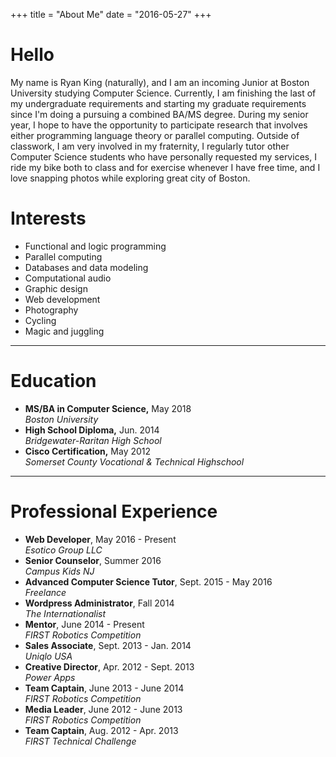 +++
title = "About Me"
date = "2016-05-27"
+++

# Hello

My name is Ryan King (naturally), and I am an incoming Junior at Boston University studying Computer Science. Currently, I am finishing the last of my undergraduate requirements and starting my graduate requirements since I'm doing a pursuing a combined BA/MS degree. During my senior year, I hope to have the opportunity to participate research that involves either programming language theory or parallel computing. Outside of classwork, I am very involved in my fraternity, I regularly tutor other Computer Science students who have personally requested my services, I ride my bike both to class and for exercise whenever I have free time, and I love snapping photos while exploring great city of Boston.

# Interests

* Functional and logic programming
* Parallel computing
* Databases and data modeling
* Computational audio
* Graphic design
* Web development
* Photography
* Cycling
* Magic and juggling

---

# Education

* **MS/BA in Computer Science,** May 2018  
_Boston University_
* **High School Diploma,** Jun. 2014  
_Bridgewater-Raritan High School_
* **Cisco Certification,** May 2012  
_Somerset County Vocational & Technical Highschool_

---

# Professional Experience

* **Web Developer**, May 2016 - Present  
_Esotico Group LLC_
* **Senior Counselor**, Summer 2016  
_Campus Kids NJ_
* **Advanced Computer Science Tutor**, Sept. 2015 - May 2016  
_Freelance_
* **Wordpress Administrator**, Fall 2014  
_The Internationalist_
* **Mentor**, June 2014 - Present  
_FIRST Robotics Competition_
* **Sales Associate**, Sept. 2013 - Jan. 2014  
_Uniqlo USA_
* **Creative Director**, Apr. 2012 - Sept. 2013  
_Power Apps_
* **Team Captain**, June 2013 - June 2014  
_FIRST Robotics Competition_
* **Media Leader**, June 2012 - June 2013  
_FIRST Robotics Competition_
* **Team Captain**, Aug. 2012 - Apr. 2013  
_FIRST Technical Challenge_
